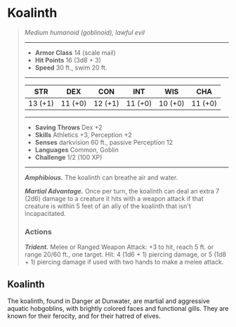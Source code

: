 # Koalinth
>*Medium humanoid (goblinoid), lawful evil*
>___
>- **Armor Class** 14 (scale mail)
>- **Hit Points** 16 (3d8 + 3)
>- **Speed** 30 ft., swim 20 ft.
>___
>|STR|DEX|CON|INT|WIS|CHA|
>|:---:|:---:|:---:|:---:|:---:|:---:|
>|13 (+1)|11 (+0)|12 (+1)|11 (+0)|10 (+0)|11 (+0)|
>___
>- **Saving Throws** Dex +2
>- **Skills** Athletics +3, Perception +2
>- **Senses** darkvision 60 ft., passive Perception 12
>- **Languages** Common, Goblin
>- **Challenge** 1/2 (100 XP)
>___
>***Amphibious.*** The koalinth can breathe air and water.  
>
>***Martial Advantage.*** Once per turn, the koalinth can deal an extra 7 (2d6) damage to a creature it hits with a weapon attack if that creature is within 5 feet of an ally of the koalinth that isn't incapacitated.  
>
>### Actions
>***Trident.*** Melee  or Ranged Weapon Attack: +3 to hit, reach 5 ft. or range 20/60 ft., one target. Hit: 4 (1d6 + 1) piercing damage, or 5 (1d8 + 1) piercing damage if used with two hands to make a melee attack.
## Koalinth
The koalinth, found in Danger at Dunwater, are martial and aggressive aquatic hobgoblins, with brightly colored faces and functional gills. They are known for their ferocity, and for their hatred of elves.
